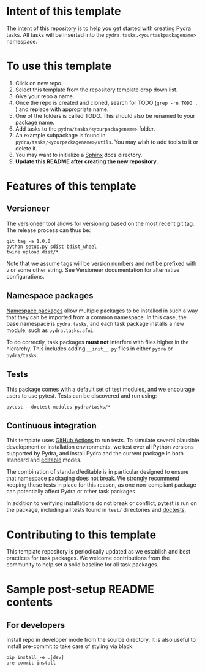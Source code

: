 # Intent of this template

The intent of this repository is to help you get started with creating Pydra tasks.
All tasks will be inserted into the `pydra.tasks.<yourtaskpackagename>` namespace.

# To use this template

1. Click on new repo.
1. Select this template from the repository template drop down list.
1. Give your repo a name.
1. Once the repo is created and cloned, search for TODO (`grep -rn TODO . `) and
   replace with appropriate name.
1. One of the folders is called TODO. This should also be renamed to your package
   name.
1. Add tasks to the `pydra/tasks/<yourpackagename>` folder.
1. An example subpackage is found in `pydra/tasks/<yourpackagename>/utils`.
   You may wish to add tools to it or delete it.
1. You may want to initialize a [Sphinx] docs directory.
1. **Update this README after creating the new repository.**

[Sphinx]: https://www.sphinx-doc.org/en/master/usage/quickstart.html

# Features of this template

## Versioneer

The [versioneer](https://github.com/warner/python-versioneer) tool allows for versioning based
on the most recent git tag. The release process can thus be:

```Shell
git tag -a 1.0.0
python setup.py sdist bdist_wheel
twine upload dist/*
```

Note that we assume tags will be version numbers and not be prefixed with `v` or some other
string. See Versioneer documentation for alternative configurations.

## Namespace packages

[Namespace packages] allow multiple packages to be installed in such a way that they can be
imported from a common namespace. In this case, the base namespace is `pydra.tasks`, and each
task package installs a new module, such as `pydra.tasks.afni`.

To do correctly, task packages **must not** interfere with files higher in the hierarchy.
This includes adding `__init__.py` files in either `pydra` or `pydra/tasks`.

[Namespace packages]: https://www.python.org/dev/peps/pep-0420/

## Tests

This package comes with a default set of test modules, and we encourage users to use pytest.
Tests can be discovered and run using:

```
pytest --doctest-modules pydra/tasks/*
```

## Continuous integration

This template uses [GitHub Actions](https://docs.github.com/en/actions/) to run tests. To simulate
several plausible development or installation environments, we test over all Python versions
supported by Pydra, and install Pydra and the current package in both standard and
[editable](https://pip.pypa.io/en/stable/reference/pip_install/#editable-installs) modes.

The combination of standard/editable is in particular designed to ensure that namespace packaging
does not break. We strongly recommend keeping these tests in place for this reason, as one
non-compliant package can potentially affect Pydra or other task packages.

In addition to verifying installations do not break or conflict, pytest is run on the package,
including all tests found in `test/` directories and [doctests].

[doctests]: https://docs.python.org/3/library/doctest.html

# Contributing to this template

This template repository is periodically updated as we establish and best practices for task
packages. We welcome contributions from the community to help set a solid baseline for all
task packages.

# Sample post-setup README contents

## For developers

Install repo in developer mode from the source directory. It is also useful to
install pre-commit to take care of styling via black:

```
pip install -e .[dev]
pre-commit install
```

